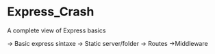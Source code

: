 # Express_Crash
 A complete view of Express basics 

-> Basic express sintaxe
-> Static server/folder
-> Routes
->Middleware